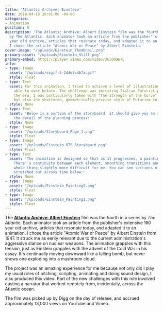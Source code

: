 ```yaml
---
title: 'Atlantic Archive: Einstein'
date: 2018-04-18 20:01:00 -04:00
categories:
- Animation
position: 0
description: 'The Atlantic Archive: Albert Einstein film was the fourth in a series
  by The Atlantic. Each animator took an article from the publisher''s extensive 160
  year old archive, articles that resonate today, and adapted it to an animation.
  I chose the article "Atomic War or Peace" by Albert Einstein.'
cover-image: "/uploads/Einstein_Thumbnail.png"
primary-asset: "/uploads/Einstein_Still.png"
primary-embed: https://player.vimeo.com/video/265009675
info:
- type: Image
  asset: "/uploads/ezgif-5-2d4e7c4b7a.gif"
  style: Float
- type: Text
  asset: For this animation, I tried to achieve a level of illustration I hadn't been
    able to ever before. The challenge was imitating Italian Futurist painters from
    the era. I was particularly taken with "The Strength of the Curve" by Tullio Crali,
    but also the shattered, geometrically precise style of Futurism in general.
  style: None
- type: Text
  asset: 'Below is a portion of the storyboard, it should give you an insight into
    the detail of the planning process:'
  style: None
- type: Image
  asset: "/uploads/Storyboard_Page_1.png"
  style: Float
- type: Image
  asset: "/uploads/Einstein_BTS_Storyboard.png"
  style: Float
- type: Text
  asset: 'The animation is designed so that as it progresses, a painting is assembled.
    There''s continuity between each element, smoothing transitions and making the
    whole thing slightly more difficult for me. You can see sections of the animation
    stretched out across time below:'
  style: None
- type: Image
  asset: "/uploads/Einstein_Painting2.png"
  style: Float
- type: Image
  asset: "/uploads/Einstein_Painting1.png"
  style: Float
---
```


The [**Atlantic Archive: Albert Einstein**](https://www.theatlantic.com/video/index/557987/einstein-atomic-war/) film was the fourth in a series by _The Atlantic_. Each animator took an article from the publisher's extensive 160 year old archive, articles that resonate today, and adapted it to an animation. I chose the article "Atomic War or Peace" by Albert Einstein from 1947. It struck me as eerily relevant due to the current administration's aggressive stance on  nuclear weapons. The animation grapples with this tension, just as Einstein grapples with the advent of the Cold War in his essay. It's continually moving downward like a falling bomb, but never shows one exploding into a mushroom cloud.

The project was an amazing experience for me because not only did I play my usual roles of pitching, scripting, animating and doing sound design, I also produced this video. Part of the new challenges with this role involved casting a narrator that worked remotely from, incidentally, across the Atlantic ocean.

The film was picked up by Digg on the day of release, and accrued approximately 13,000 views on YouTube and Vimeo.